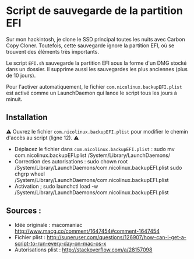 # Script de sauvegarde de la partition EFI

Sur mon hackintosh, je clone le SSD principal toutes les nuits avec Carbon Copy Cloner. Toutefois, cette sauvegarde ignore la partition EFI, où se trouvent des éléments très importants.

Le script `EFI.sh` sauvegarde la partition EFI sous la forme d'un DMG stocké dans un dossier. Il supprime aussi les sauvegardes les plus anciennes (plus de 10&nbsp;jours). 

Pour l'activer automatiquement, le fichier `com.nicolinux.backupEFI.plist` est activé comme un LaunchDaemon qui lance le script tous les jours à minuit.

## Installation

⚠️ Ouvrez le fichier `com.nicolinux.backupEFI.plist` pour modifier le chemin d'accès au script (ligne 12). ⚠️

- Déplacez le fichier dans `com.nicolinux.backupEFI.plist` :
	sudo mv com.nicolinux.backupEFI.plist /System/Library/LaunchDaemons/
- Correction des autorisations : 
	sudo chown root /System/Library/LaunchDaemons/com.nicolinux.backupEFI.plist
	sudo chgrp wheel /System/Library/LaunchDaemons/com.nicolinux.backupEFI.plist
- Activation ;
	sudo launchctl load -w /System/Library/LaunchDaemons/com.nicolinux.backupEFI.plist


## Sources : 

- Idée originale : macomaniac http://www.macg.co/comment/1647454#comment-1647454
- Fichier plist : http://superuser.com/questions/126907/how-can-i-get-a-script-to-run-every-day-on-mac-os-x
- Autorisations plist : http://stackoverflow.com/a/28157098
